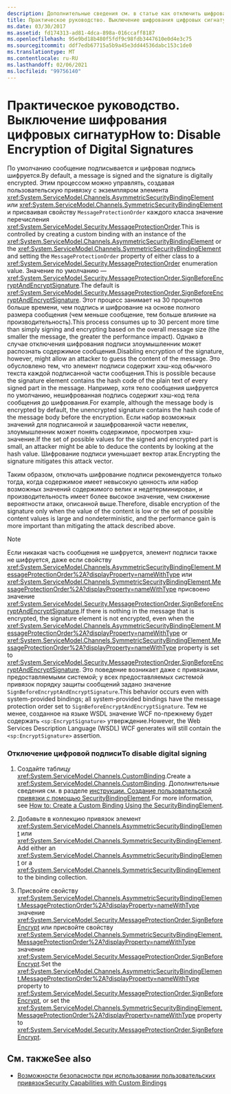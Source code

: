 ```yaml
---
description: Дополнительные сведения см. в статье как отключить шифрование цифровых подписей.
title: Практическое руководство. Выключение шифрования цифровых сигнатур
ms.date: 03/30/2017
ms.assetid: fd174313-ad81-4dca-898a-016ccaff8187
ms.openlocfilehash: 95e9bd18b480f5fdf9c98fdb3447610e0d4e3c75
ms.sourcegitcommit: ddf7edb67715a5b9a45e3dd44536dabc153c1de0
ms.translationtype: MT
ms.contentlocale: ru-RU
ms.lasthandoff: 02/06/2021
ms.locfileid: "99756140"
---
```

# <a name="how-to-disable-encryption-of-digital-signatures"></a><span data-ttu-id="8aeb2-103">Практическое руководство. Выключение шифрования цифровых сигнатур</span><span class="sxs-lookup"><span data-stu-id="8aeb2-103">How to: Disable Encryption of Digital Signatures</span></span>

<span data-ttu-id="8aeb2-104">По умолчанию сообщение подписывается и цифровая подпись шифруется.</span><span class="sxs-lookup"><span data-stu-id="8aeb2-104">By default, a message is signed and the signature is digitally encrypted.</span></span> <span data-ttu-id="8aeb2-105">Этим процессом можно управлять, создавая пользовательскую привязку с экземпляром элемента <xref:System.ServiceModel.Channels.AsymmetricSecurityBindingElement> или <xref:System.ServiceModel.Channels.SymmetricSecurityBindingElement> и присваивая свойству `MessageProtectionOrder` каждого класса значение перечисления <xref:System.ServiceModel.Security.MessageProtectionOrder>.</span><span class="sxs-lookup"><span data-stu-id="8aeb2-105">This is controlled by creating a custom binding with an instance of the <xref:System.ServiceModel.Channels.AsymmetricSecurityBindingElement> or the <xref:System.ServiceModel.Channels.SymmetricSecurityBindingElement> and setting the `MessageProtectionOrder` property of either class to a <xref:System.ServiceModel.Security.MessageProtectionOrder> enumeration value.</span></span> <span data-ttu-id="8aeb2-106">Значение по умолчанию — <xref:System.ServiceModel.Security.MessageProtectionOrder.SignBeforeEncryptAndEncryptSignature>.</span><span class="sxs-lookup"><span data-stu-id="8aeb2-106">The default is <xref:System.ServiceModel.Security.MessageProtectionOrder.SignBeforeEncryptAndEncryptSignature>.</span></span> <span data-ttu-id="8aeb2-107">Этот процесс занимает на 30 процентов больше времени, чем подпись и шифрование на основе полного размера сообщения (чем меньше сообщение, тем больше влияние на производительность).</span><span class="sxs-lookup"><span data-stu-id="8aeb2-107">This process consumes up to 30 percent more time than simply signing and encrypting based on the overall message size (the smaller the message, the greater the performance impact).</span></span> <span data-ttu-id="8aeb2-108">Однако в случае отключения шифрования подписи злоумышленник может распознать содержимое сообщения.</span><span class="sxs-lookup"><span data-stu-id="8aeb2-108">Disabling encryption of the signature, however, might allow an attacker to guess the content of the message.</span></span> <span data-ttu-id="8aeb2-109">Это обусловлено тем, что элемент подписи содержит хэш-код обычного текста каждой подписанной части сообщения.</span><span class="sxs-lookup"><span data-stu-id="8aeb2-109">This is possible because the signature element contains the hash code of the plain text of every signed part in the message.</span></span> <span data-ttu-id="8aeb2-110">Например, хотя тело сообщения шифруется по умолчанию, нешифрованная подпись содержит хэш-код тела сообщения до шифрования.</span><span class="sxs-lookup"><span data-stu-id="8aeb2-110">For example, although the message body is encrypted by default, the unencrypted signature contains the hash code of the message body before the encryption.</span></span> <span data-ttu-id="8aeb2-111">Если набор возможных значений для подписанной и зашифрованной части невелик, злоумышленник может понять содержимое, просмотрев хэш-значение.</span><span class="sxs-lookup"><span data-stu-id="8aeb2-111">If the set of possible values for the signed and encrypted part is small, an attacker might be able to deduce the contents by looking at the hash value.</span></span> <span data-ttu-id="8aeb2-112">Шифрование подписи уменьшает вектор атак.</span><span class="sxs-lookup"><span data-stu-id="8aeb2-112">Encrypting the signature mitigates this attack vector.</span></span>  
  
 <span data-ttu-id="8aeb2-113">Таким образом, отключать шифрование подписи рекомендуется только тогда, когда содержимое имеет невысокую ценность или набор возможных значений содержимого велик и недетерминирован, и производительность имеет более высокое значение, чем снижение вероятности атаки, описанной выше.</span><span class="sxs-lookup"><span data-stu-id="8aeb2-113">Therefore, disable encryption of the signature only when the value of the content is low or the set of possible content values is large and nondeterministic, and the performance gain is more important than mitigating the attack described above.</span></span>  
  
> [!NOTE]
> <span data-ttu-id="8aeb2-114">Если никакая часть сообщения не шифруется, элемент подписи также не шифруется, даже если свойству <xref:System.ServiceModel.Channels.AsymmetricSecurityBindingElement.MessageProtectionOrder%2A?displayProperty=nameWithType> или <xref:System.ServiceModel.Channels.SymmetricSecurityBindingElement.MessageProtectionOrder%2A?displayProperty=nameWithType> присвоено значение <xref:System.ServiceModel.Security.MessageProtectionOrder.SignBeforeEncryptAndEncryptSignature>.</span><span class="sxs-lookup"><span data-stu-id="8aeb2-114">If there is nothing in the message that is encrypted, the signature element is not encrypted, even when the <xref:System.ServiceModel.Channels.AsymmetricSecurityBindingElement.MessageProtectionOrder%2A?displayProperty=nameWithType> or <xref:System.ServiceModel.Channels.SymmetricSecurityBindingElement.MessageProtectionOrder%2A?displayProperty=nameWithType> property is set to <xref:System.ServiceModel.Security.MessageProtectionOrder.SignBeforeEncryptAndEncryptSignature>.</span></span> <span data-ttu-id="8aeb2-115">Это поведение возникает даже с привязками, предоставляемыми системой; у всех предоставляемых системой привязок порядку защиты сообщений задано значение `SignBeforeEncryptAndEncryptSignature`.</span><span class="sxs-lookup"><span data-stu-id="8aeb2-115">This behavior occurs even with system-provided bindings; all system-provided bindings have the message protection order set to `SignBeforeEncryptAndEncryptSignature`.</span></span> <span data-ttu-id="8aeb2-116">Тем не менее, созданное на языке WSDL значение WCF по-прежнему будет содержать `<sp:EncryptSignature>` утверждение.</span><span class="sxs-lookup"><span data-stu-id="8aeb2-116">However, the Web Services Description Language (WSDL) WCF generates will still contain the `<sp:EncryptSignature>` assertion.</span></span>  
  
### <a name="to-disable-digital-signing"></a><span data-ttu-id="8aeb2-117">Отключение цифровой подписи</span><span class="sxs-lookup"><span data-stu-id="8aeb2-117">To disable digital signing</span></span>  
  
1. <span data-ttu-id="8aeb2-118">Создайте таблицу <xref:System.ServiceModel.Channels.CustomBinding>.</span><span class="sxs-lookup"><span data-stu-id="8aeb2-118">Create a <xref:System.ServiceModel.Channels.CustomBinding>.</span></span> <span data-ttu-id="8aeb2-119">Дополнительные сведения см. в разделе [инструкции. Создание пользовательской привязки с помощью SecurityBindingElement](how-to-create-a-custom-binding-using-the-securitybindingelement.md).</span><span class="sxs-lookup"><span data-stu-id="8aeb2-119">For more information, see [How to: Create a Custom Binding Using the SecurityBindingElement](how-to-create-a-custom-binding-using-the-securitybindingelement.md).</span></span>  
  
2. <span data-ttu-id="8aeb2-120">Добавьте в коллекцию привязок элемент <xref:System.ServiceModel.Channels.AsymmetricSecurityBindingElement> или <xref:System.ServiceModel.Channels.SymmetricSecurityBindingElement>.</span><span class="sxs-lookup"><span data-stu-id="8aeb2-120">Add either an <xref:System.ServiceModel.Channels.AsymmetricSecurityBindingElement> or a <xref:System.ServiceModel.Channels.SymmetricSecurityBindingElement> to the binding collection.</span></span>  
  
3. <span data-ttu-id="8aeb2-121">Присвойте свойству <xref:System.ServiceModel.Channels.AsymmetricSecurityBindingElement.MessageProtectionOrder%2A?displayProperty=nameWithType> значение <xref:System.ServiceModel.Security.MessageProtectionOrder.SignBeforeEncrypt> или присвойте свойству <xref:System.ServiceModel.Channels.SymmetricSecurityBindingElement.MessageProtectionOrder%2A?displayProperty=nameWithType> значение <xref:System.ServiceModel.Security.MessageProtectionOrder.SignBeforeEncrypt>.</span><span class="sxs-lookup"><span data-stu-id="8aeb2-121">Set the <xref:System.ServiceModel.Channels.AsymmetricSecurityBindingElement.MessageProtectionOrder%2A?displayProperty=nameWithType> property to <xref:System.ServiceModel.Security.MessageProtectionOrder.SignBeforeEncrypt>, or set the <xref:System.ServiceModel.Channels.SymmetricSecurityBindingElement.MessageProtectionOrder%2A?displayProperty=nameWithType> property to <xref:System.ServiceModel.Security.MessageProtectionOrder.SignBeforeEncrypt>.</span></span>  
  
## <a name="see-also"></a><span data-ttu-id="8aeb2-122">См. также</span><span class="sxs-lookup"><span data-stu-id="8aeb2-122">See also</span></span>

- [<span data-ttu-id="8aeb2-123">Возможности безопасности при использовании пользовательских привязок</span><span class="sxs-lookup"><span data-stu-id="8aeb2-123">Security Capabilities with Custom Bindings</span></span>](security-capabilities-with-custom-bindings.md)
